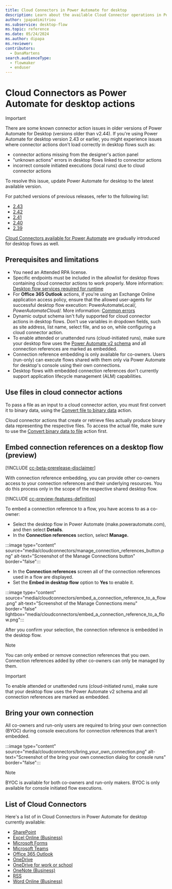 ```yaml
---
title: Cloud Connectors in Power Automate for desktop 
description: Learn about the available Cloud Connector operations in Power Automate for desktop.
author: jpapadimitriou
ms.subservice: desktop-flow
ms.topic: reference
ms.date: 05/24/2024
ms.author: dipapa
ms.reviewer: 
contributors:
  - DanaMartens
search.audienceType: 
  - flowmaker
  - enduser
---
```


# Cloud Connectors as Power Automate for desktop actions

> [!IMPORTANT]
> There are some known connector action issues in older versions of Power Automate for Desktop (versions older than v2.44). If you're using Power Automate for desktop version 2.43 or earlier, you might experience issues where connector actions don't load correctly in desktop flows such as:
> - connector actions missing from the designer's action panel
> - "unknown actions" errors in desktop flows linked to connector actions
> - incorrect console initiated executions (local runs) due to cloud connector actions  
>
> To resolve this issue, update Power Automate for desktop to the latest available version.
>
> For patched versions of previous releases, refer to the following list:
> - [2.43](https://go.microsoft.com/fwlink/?linkid=2272572)
> - [2.42](https://go.microsoft.com/fwlink/?linkid=2272571)  
> - [2.41](https://go.microsoft.com/fwlink/?linkid=2272390)  
> - [2.40](https://go.microsoft.com/fwlink/?linkid=2272389)  
> - [2.39](https://go.microsoft.com/fwlink/?linkid=2272570)  

[Cloud Connectors available for Power Automate](/connectors/connector-reference/connector-reference-powerautomate-connectors) are gradually introduced for desktop flows as well.

## Prerequisites and limitations

- You need an Attended RPA license.
- Specific endpoints must be included in the allowlist for desktop flows containing cloud connector actions to work properly. More information: [Desktop flow services required for runtime](../../ip-address-configuration.md#desktop-flows-services-required-for-runtime)
- For **Office 365 Outlook** actions, if you're using an Exchange Online application access policy, ensure that the allowed user-agents for successful desktop flow execution: PowerAutomateLocal/*, PowerAutomateCloud/.* More information: [Common errors](/connectors/office365/#common-errors)
- Dynamic output schema isn't fully supported for cloud connector actions in desktop flows. Don't use variables in dropdown fields, such as site address, list name, select file, and so on, while configuring a cloud connector action.
- To enable attended or unattended runs (cloud-initiated runs), make sure your desktop flow uses the [Power Automate v2 schema](../schema.md) and all connection references are marked as embedded.
- Connection reference embedding is only available for co-owners. Users (run-only) can execute flows shared with them only via Power Automate for desktop's console using their own connections.
- Desktop flows with embedded connection references don't currently support application lifecycle management (ALM) capabilities.

## Use files in cloud connector actions

To pass a file as an input to a cloud connector action, you must first convert it to binary data, using the [Convert file to binary data](file.md#convertfiletobinaryaction) action.

Cloud connector actions that create or retrieve files actually produce binary data representing the respective files. To access the actual file, make sure to use the [Convert binary data to file](file.md#convertbinarytofileaction) action first.

## Embed connection references on a desktop flow (preview)

[!INCLUDE [cc-beta-prerelease-disclaimer](../../includes/cc-beta-prerelease-disclaimer.md)]

With connection reference embedding, you can provide other co-owners access to your connection references and their underlying resources. You do this process only in the scope of the respective shared desktop flow.

[!INCLUDE [cc-preview-features-definition](../../includes/cc-preview-features-definition.md)]

To embed a connection reference to a flow, you have access to as a co-owner:

- Select the desktop flow in Power Automate (make.powerautomate.com), and then select **Details**.
- In the **Connection references** section, select **Manage.**

:::image type="content" source="media/cloudconnectors/manage_connection_references_button.png" alt-text="Screenshot of the Manage Connections button" border="false":::

- In the **Connection references** screen all of the connection references used in a flow are displayed.
- Set the **Embed in desktop flow** option to **Yes** to enable it.

:::image type="content" source="media/cloudconnectors/embed_a_connection_reference_to_a_flow.png" alt-text="Screenshot of the Manage Connections menu" border="false" lightbox="media/cloudconnectors/embed_a_connection_reference_to_a_flow.png":::

After you confirm your selection, the connection reference is embedded in the desktop flow.

> [!NOTE]
> You can only embed or remove connection references that you own. Connection references added by other co-owners can only be managed by them.

> [!IMPORTANT]
> To enable attended or unattended runs (cloud-initiated runs), make sure that your desktop flow uses the Power Automate v2 schema and all connection references are marked as embedded.

## Bring your own connection

All co-owners and run-only users are required to bring your own connection (BYOC) during console executions for connection references that aren't embedded.

:::image type="content" source="media/cloudconnectors/bring_your_own_connection.png" alt-text="Screenshot of the bring your own connection dialog for console runs" border="false":::

> [!NOTE]
> BYOC is available for both co-owners and run-only makers. BYOC is only available for console initiated flow executions.

## List of Cloud Connectors

Here's a list of in Cloud Connectors in Power Automate for desktop currently available:

- [SharePoint](/connectors/sharepointonline)
- [Excel Online (Business)](/connectors/excelonline)
- [Microsoft Forms](/connectors/microsoftforms)
- [Microsoft Teams](/connectors/teams)
- [Office 365 Outlook](/connectors/office365)
- [OneDrive](/connectors/onedrive)
- [OneDrive for work or school](/connectors/onedriveforbusiness)
- [OneNote (Business)](/connectors/onenote)
- [RSS](/connectors/rss)
- [Word Online (Business)](/connectors/wordonlinebusiness)
